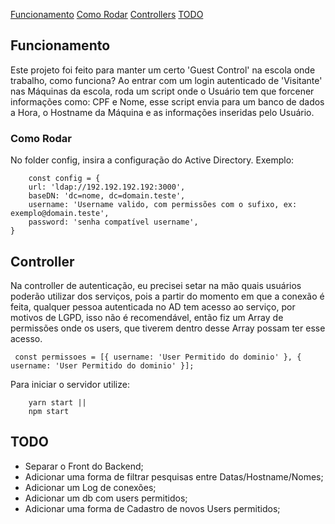 <a href="#funcionamento">Funcionamento</a>
<a href="#como-rodar">Como Rodar</a>
<a href="#controller">Controllers</a>
<a href="#todo">TODO</a>

## Funcionamento
Este projeto foi feito para manter um certo 'Guest Control' na escola onde trabalho, como funciona?
Ao entrar com um login autenticado de 'Visitante' nas Máquinas da escola, roda um script onde o Usuário tem que forcener informações como: CPF e Nome, esse script envia para um banco de dados a Hora, o Hostname da Máquina e as informações inseridas pelo Usuário.

### Como Rodar
No folder config, insira a configuração do Active Directory.
Exemplo: 
```
    const config = {
    url: 'ldap://192.192.192.192:3000',
    baseDN: 'dc=nome, dc=domain.teste',
    username: 'Username valido, com permissões com o sufixo, ex: exemplo@domain.teste',
    password: 'senha compatível username',
}
```
## Controller

Na controller de autenticação, eu precisei setar na mão quais usuários poderão utilizar dos serviços, pois a partir do momento em que a conexão é feita, qualquer pessoa autenticada no AD tem acesso ao serviço, por motivos de LGPD, isso não é recomendável, então fiz um Array de permissões onde os users, que tiverem dentro desse Array possam ter esse acesso.
```
 const permissoes = [{ username: 'User Permitido do dominio' }, { username: 'User Permitido do dominio' }]; 

```
Para iniciar o servidor utilize:
```
    yarn start ||
    npm start

```


## TODO

- Separar o Front do Backend;
- Adicionar uma forma de filtrar pesquisas entre Datas/Hostname/Nomes;
- Adicionar um Log de conexões;
- Adicionar um db com users permitidos;
- Adicionar uma forma de Cadastro de novos Users permitidos;
